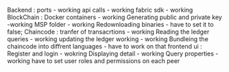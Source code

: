 Backend :
  ports - working
  api calls - working
  fabric sdk  - working
BlockChain :
  Docker containers - working
  Generating public and private key -working
  MSP folder - working
  Redownloading binaries - have to set it to false;
Chaincode :
    tranfer of transacrtions  - working
    Reading the ledger queries  - working
    updating the ledger working - working
    Bundleing the chaincode into diffrent languages - have to work on that
frontend ui : 
    Register and login - wokring
    Displaying detail - working
    Query properties  - working
    have to set user roles and permissions on each peer
    
